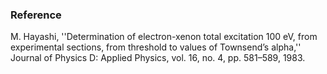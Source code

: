 ### Reference
M. Hayashi, ''Determination of electron-xenon total excitation 100 eV, from experimental sections, from threshold to values of Townsend’s alpha,'' Journal of Physics D: Applied Physics, vol. 16, no. 4, pp. 581–589, 1983.
